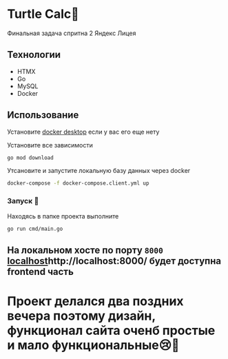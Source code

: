 # Turtle Calc🐢
Финальная задача спритна 2 Яндекс Лицея

## Технологии
- HTMX
- Go
- MySQL
- Docker

## Использование
 Установите [docker desktop](https://www.docker.com/products/docker-desktop/) если у вас его еще нету

Установите все зависимости 
```sh
go mod download
```

Утсановите и запустите локальную базу данных через docker
```sh
docker-compose -f docker-compose.client.yml up
```

### Запуск 🎉
Находясь в папке проекта выполните
```sh
go run cmd/main.go
```
## На локальном хосте по порту ```8000``` [localhost](http://localhost:8000/)http://localhost:8000/  будет доступна frontend часть

# Проект делался два поздних вечера поэтому дизайн, функционал сайта оченб простые и мало функциональные😢🥹

